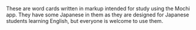 These are word cards written in markup intended for study using the Mochi app. They have some Japanese in them as they are designed for Japanese students learning English, but everyone is welcome to use them.
